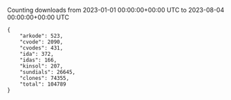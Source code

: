 
Counting downloads from 2023-01-01 00:00:00+00:00 UTC to 2023-08-04 00:00:00+00:00 UTC

```
{
    "arkode": 523,
    "cvode": 2090,
    "cvodes": 431,
    "ida": 372,
    "idas": 166,
    "kinsol": 207,
    "sundials": 26645,
    "clones": 74355,
    "total": 104789
}
```
